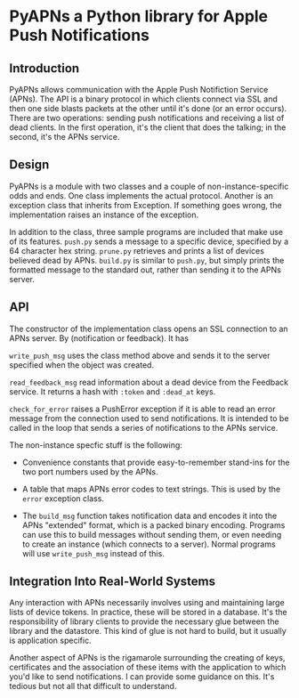# PyAPNs a Python library for Apple Push Notifications

## Introduction

PyAPNs allows communication with the Apple Push Notifiction Service (APNs). The API is a binary protocol in which clients connect via SSL and then one side blasts packets at the other until it's done (or an error occurs). There are two operations: sending push notifications and receiving a list of dead clients. In the first operation, it's the client that does the talking; in the second, it's the APNs service.

## Design

PyAPNs is a module with two classes and a couple of non-instance-specific odds and ends. One class implements the actual protocol. Another is an exception class that inherits from Exception. If something goes wrong, the implementation raises an instance of the exception.

In addition to the class, three sample programs are included that make use of its features. `push.py` sends a message to a specific device, specified by a 64 character hex string. `prune.py` retrieves and prints a list of devices believed dead by APNs. `build.py` is similar to `push.py`, but simply prints the formatted message to the standard out, rather than sending it to the APNs server.

## API

The constructor of the implementation class opens an SSL connection to an APNs server. By  (notification or feedback). It has 

 `write_push_msg` uses the class method above and sends it to the server specified when the object was created.

`read_feedback_msg` read information about a dead device from the Feedback service. It returns a hash with `:token` and `:dead_at` keys.

`check_for_error` raises a PushError exception if it is able to read an error message from the connection used to send notifications. It is intended to be called in the loop that sends a series of notifications to the APNs service.

The non-instance specfic stuff is the following:

- Convenience constants that provide easy-to-remember stand-ins for the two port numbers used by the APNs.

- A table that maps APNs error codes to text strings. This is used by the `error` exception class.

- The `build_msg` function takes notification data and encodes it into the APNs "extended" format, which is a packed binary encoding. Programs can use this to build messages without sending them, or even needing to create an instance (which connects to a server). Normal programs will use `write_push_msg` instead of this.

## Integration Into Real-World Systems
Any interaction with APNs necessarily involves using and maintaining large lists of device tokens. In practice, these will be stored in a database. It's the responsibility of library clients to provide the necessary glue between the library and the datastore. This kind of glue is not hard to build, but it usually is application specific.

Another aspect of APNs is the rigamarole surrounding the creating of keys, certificates and the association of these items with the application to which you'd like to send notifications. I can provide some guidance on this. It's tedious but not all that difficult to understand.

